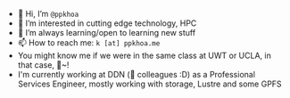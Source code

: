 - 👋 Hi, I’m `@ppkhoa`
- 👀 I’m interested in cutting edge technology, HPC
- 🌱 I’m always learning/open to learning new stuff
- 📫 How to reach me: `k [at] ppkhoa.me`
- You might know me if we were in the same class at UWT or UCLA, in that case, 👋~!
- I'm currently working at DDN (👋 colleagues :D) as a Professional Services Engineer, mostly working with storage, Lustre and some GPFS

<!---
ppkhoa/ppkhoa is a ✨ special ✨ repository because its `README.md` (this file) appears on your GitHub profile.
You can click the Preview link to take a look at your changes.
--->
